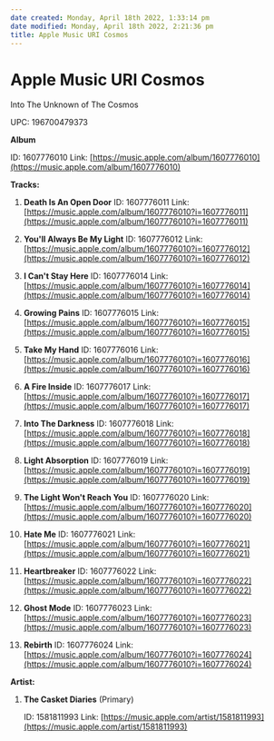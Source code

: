 ```yaml
---
date created: Monday, April 18th 2022, 1:33:14 pm
date modified: Monday, April 18th 2022, 2:21:36 pm
title: Apple Music URI Cosmos
---
```

# Apple Music URI Cosmos
Into The Unknown of The Cosmos

UPC: 196700479373

**Album**

ID: 1607776010
Link: [https://music.apple.com/album/1607776010](https://music.apple.com/album/1607776010)


**Tracks:**

1.  **Death Is An Open Door**
    ID: 1607776011
    Link: [https://music.apple.com/album/1607776010?i=1607776011](https://music.apple.com/album/1607776010?i=1607776011)


2.  **You'll Always Be My Light**
    ID: 1607776012
    Link: [https://music.apple.com/album/1607776010?i=1607776012](https://music.apple.com/album/1607776010?i=1607776012)


3.  **I Can't Stay Here**
    ID: 1607776014
    Link: [https://music.apple.com/album/1607776010?i=1607776014](https://music.apple.com/album/1607776010?i=1607776014)


4.  **Growing Pains**
    ID: 1607776015
    Link: [https://music.apple.com/album/1607776010?i=1607776015](https://music.apple.com/album/1607776010?i=1607776015)


5.  **Take My Hand**
    ID: 1607776016
    Link: [https://music.apple.com/album/1607776010?i=1607776016](https://music.apple.com/album/1607776010?i=1607776016)


6.  **A Fire Inside**
    ID: 1607776017
    Link: [https://music.apple.com/album/1607776010?i=1607776017](https://music.apple.com/album/1607776010?i=1607776017)


7.  **Into The Darkness**
    ID: 1607776018
    Link: [https://music.apple.com/album/1607776010?i=1607776018](https://music.apple.com/album/1607776010?i=1607776018)


8.  **Light Absorption**
    ID: 1607776019
    Link: [https://music.apple.com/album/1607776010?i=1607776019](https://music.apple.com/album/1607776010?i=1607776019)


9.  **The Light Won't Reach You**
    ID: 1607776020
    Link: [https://music.apple.com/album/1607776010?i=1607776020](https://music.apple.com/album/1607776010?i=1607776020)


10.  **Hate Me**
    ID: 1607776021
    Link: [https://music.apple.com/album/1607776010?i=1607776021](https://music.apple.com/album/1607776010?i=1607776021)


11.  **Heartbreaker**
    ID: 1607776022
    Link: [https://music.apple.com/album/1607776010?i=1607776022](https://music.apple.com/album/1607776010?i=1607776022)


12.  **Ghost Mode**
    ID: 1607776023
    Link: [https://music.apple.com/album/1607776010?i=1607776023](https://music.apple.com/album/1607776010?i=1607776023)


13.  **Rebirth**
    ID: 1607776024
    Link: [https://music.apple.com/album/1607776010?i=1607776024](https://music.apple.com/album/1607776010?i=1607776024)



**Artist:**

1.  **The Casket Diaries** (Primary)

    ID: 1581811993
    Link: [https://music.apple.com/artist/1581811993](https://music.apple.com/artist/1581811993)